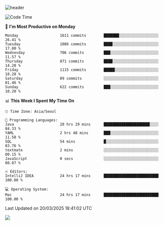 ![header](https://capsule-render.vercel.app/api?type=Egg&color=timeAuto&height=300&section=header&text=PoPo&fontSize=90&animation=fadeIn)

  <!--START_SECTION:waka-->
![Code Time](http://img.shields.io/badge/Code%20Time-2%2C572%20hrs%2059%20mins-blue)

📅 **I'm Most Productive on Monday** 

```text
Monday                   1611 commits        ███████░░░░░░░░░░░░░░░░░░   26.41 % 
Tuesday                  1086 commits        ████░░░░░░░░░░░░░░░░░░░░░   17.80 % 
Wednesday                706 commits         ███░░░░░░░░░░░░░░░░░░░░░░   11.57 % 
Thursday                 871 commits         ████░░░░░░░░░░░░░░░░░░░░░   14.28 % 
Friday                   1115 commits        █████░░░░░░░░░░░░░░░░░░░░   18.28 % 
Saturday                 89 commits          ░░░░░░░░░░░░░░░░░░░░░░░░░   01.46 % 
Sunday                   622 commits         ███░░░░░░░░░░░░░░░░░░░░░░   10.20 % 
```


📊 **This Week I Spent My Time On** 

```text
🕑︎ Time Zone: Asia/Seoul

💬 Programming Languages: 
Java                     20 hrs 29 mins      █████████████████████░░░░   84.33 % 
YAML                     2 hrs 48 mins       ███░░░░░░░░░░░░░░░░░░░░░░   11.58 % 
SQL                      54 mins             █░░░░░░░░░░░░░░░░░░░░░░░░   03.76 % 
textmate                 2 mins              ░░░░░░░░░░░░░░░░░░░░░░░░░   00.15 % 
JavaScript               0 secs              ░░░░░░░░░░░░░░░░░░░░░░░░░   00.07 % 

🔥 Editors: 
IntelliJ IDEA            24 hrs 17 mins      █████████████████████████   100.00 % 

💻 Operating System: 
Mac                      24 hrs 17 mins      █████████████████████████   100.00 % 
```


 Last Updated on 20/03/2025 18:41:02 UTC
<!--END_SECTION:waka-->



<img src="https://capsule-render.vercel.app/api?type=Egg&color=timeAuto&height=300&section=footer&text=PoPo&fontSize=90&animation=fadeIn&reversal=true" />
